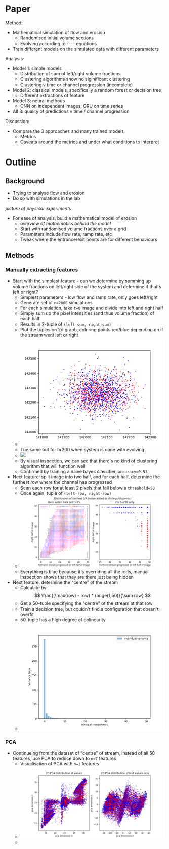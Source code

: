 # Paper

Method:
- Mathematical simulation of flow and erosion
    - Randomised initial volume sections
    - Evolving according to ---- equations
- Train different models on the simulated data with different parameters

Analysis:
- Model 1: simple models
    - Distribution of sum of left/right volume fractions
    - Clustering algorithms show no siginificant clustering
    - Clustering v time or channel progression (incomplete)
- Model 2: classical models, specifically a random forest or decision tree
    - Different extractions of feature
- Model 3: neural methods
    - CNN on independent images, GRU on time series
- All 3: quality of predictions v time / channel progression

Discussion:
- Compare the 3 approaches and many trained models
    - Metrics
    - Caveats around the metrics and under what conditions to interpret

# Outline

## Background

- Trying to analyse flow and erosion
- Do so with simulations in the lab

_picture of physical experiments_

- For ease of analysis, build a mathematical model of erosion
    - _overview of mathematics behind the model_
    - Start with randomised volume fractions over a grid
    - Parameters include flow rate, ramp rate, etc
    - Tweak where the entrance/exit points are for different behaviours

## Methods

### Manually extracting features

- Start with the simplest feature - can we determine by summing up volume fractions
  on left/right side of the system and determine if that's left or right?
    - Simplest parameters - low flow and ramp rate, only goes left/right
    - Generate set of `n=2000` simulations
    - For each simulation, take `t=0` image and divide into left and right half
    - Simply sum up the pixel intensities (and thus volume fraction) of each half
    - Results in 2-tuple of `(left-sum, right-sum)`
    - Plot the tuples on 2d graph, coloring points red/blue depending on if the
      stream went left or right
    - ![](../figs/step1-lr-distribution.png)
    - The same but for t=200 when system is done with evolving
    - ![](../figs/step-201-lr-distribution.png)
    - By visual inspection, we can see that there's no kind of clustering algorithm
      that will function well
    - Confirmed by training a naive bayes classifier, `accuracy=0.53`
- Next feature: split image into two half, and for each half, determine the furthest
  row where the channel has progressed
    - Scan each row for at least 2 pixels that fall below a `threshold=50`
    - Once again, tuple of `(left-row, right-row)`
    - ![](../figs/classical/highest_lr_last.png)
    - Everything is blue because it's overriding all the reds, manual inspection
      shows that they are there just being hidden
- Next feature: determine the "centre" of the stream
    - Calculate by $$ \frac{(\max(row) - row) * range(1,50)}{\sum row} $$
    - Get a 50-tuple specifying the "centre" of the stream at that row
    - Train a decision tree, but couldn't find a configuration that doesn't overfit
    - 50-tuple has a high degree of colinearity
    - ![](../figs/classical/pca.png)

### PCA

- Continueing from the dataset of "centre" of stream, instead of all 50 features,
  use PCA to reduce down to `n=7` features
    - Visualisation of PCA with `n=2` features
    - ![](../figs/classical/pca2_clustering.png)
    - 
